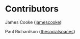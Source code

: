 Contributors
============

James Cooke ([jamescooke](/jamescooke))

Paul Richardson ([thesocialspaces](/thesocialspaces))
